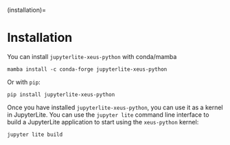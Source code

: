 (installation)=

# Installation

You can install `jupyterlite-xeus-python` with conda/mamba

```
mamba install -c conda-forge jupyterlite-xeus-python
```

Or with `pip`:

```
pip install jupyterlite-xeus-python
```

Once you have installed `jupyterlite-xeus-python`, you can use it as a kernel in JupyterLite. You can use the `jupyter lite` command line interface to build a JupyterLite application to start using the `xeus-python` kernel:

```bash
jupyter lite build
```
